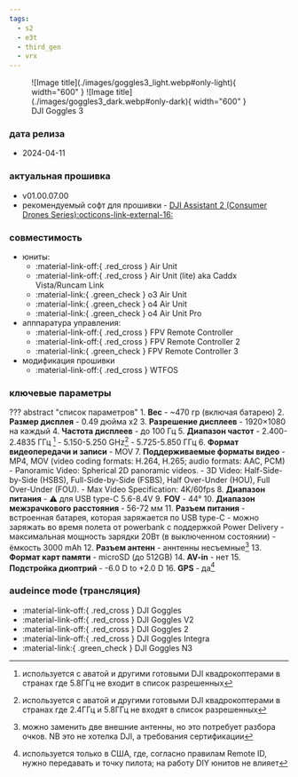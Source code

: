 ```yaml
---
tags:
  - s2
  - e3t
  - third_gen
  - vrx
---
```


<figure markdown="span">
  ![Image title](./images/goggles3_light.webp#only-light){ width="600" }
  ![Image title](./images/goggles3_dark.webp#only-dark){ width="600" }
  <figcaption>DJI Goggles 3</figcaption>
</figure>

### дата релиза
- 2024-04-11

### актуальная прошивка
- v01.00.07.00
- рекомендуемый софт для прошивки - <a href="https://www.dji.com/downloads/softwares/dji-assistant-2-consumer-drones-series" target="_blank">DJI Assistant 2 (Consumer Drones Series):octicons-link-external-16:</a>

### совместимость
* юниты:
    * :material-link-off:{ .red_cross } Air Unit
    * :material-link-off:{ .red_cross } Air Unit (lite) aka Caddx Vista/Runcam Link
    * :material-link:{ .green_check } o3 Air Unit
    * :material-link:{ .green_check } o4 Air Unit
    * :material-link:{ .green_check } o4 Air Unit Pro
* апппаратура управления:
    * :material-link-off:{ .red_cross } FPV Remote Controller 
    * :material-link-off:{ .red_cross } FPV Remote Controller 2
    * :material-link:{ .green_check } FPV Remote Controller 3
* модификация прошивки
    * :material-link-off:{ .red_cross } WTFOS

### ключевые параметры
??? abstract "список параметров"
    1. **Вес**
        - ~470 гр (включая батарею)
    2. **Размер дисплея**
        - 0.49 дюйма x2
    3. **Разрешение дисплеев**
        - 1920×1080 на каждый
    4. **Частота дисплеев**
        - до 100 Гц
    5. **Диапазон частот**
        - 2.400-2.4835 ГГц [^1]
        - 5.150-5.250 GHz[^2]
        - 5.725-5.850 ГГц 
    6. **Формат видеопередачи и записи**
        - MOV
    7. **Поддерживаемые форматы видео**
        - MP4, MOV (video coding formats: H.264, H.265; audio formats: AAC, PCM)
        - Panoramic Video: Spherical 2D panoramic videos.
        - 3D Video: Half-Side-by-Side (HSBS), Full-Side-by-Side (FSBS), Half Over-Under (HOU), Full Over-Under (FOU).
        - Max Video Specification: 4K/60fps
    8. **Диапазон питания**
        - :warning: для USB type-C 5.6-8.4V
    9. **FOV**
        - 44°
    10. **Диапазон межзрачкового расстояния**
        - 56-72 мм
    11. **Разъем питания**
        - встроенная батарея, которая заряжается по USB type-C
        - можно заряжать во время полета от powerbank с поддержкой Power Delivery
        - максимальная мощность зарядки 20Вт (в выключенном состоянии)
        - ёмкость 3000 mAh
    12. **Разъем антенн**
        - аннтенны несъемные[^3]
    13. **Формат карт памяти** 
        - microSD (до 512GB)
    14. **AV-in**
        - нет 
    15. **Подстройка диоптрий**
        - -6.0 D to +2.0 D
    16. **GPS**
        - да[^4]
        
### audeince mode (трансляция)
* :material-link-off:{ .red_cross }  DJI Goggles
* :material-link-off:{ .red_cross }  DJI Goggles V2
* :material-link-off:{ .red_cross }  DJI Goggles 2
* :material-link-off:{ .red_cross }  DJI Goggles Integra
* :material-link:{ .green_check }  DJI Goggles N3

[^1]: используется с аватой и другими готовыми DJI квадрокоптерами в странах где 5.8ГГц не входит в список разрешенных
[^2]: используется с аватой и другими готовыми DJI квадрокоптерами в странах где 2.4ГГц и 5.8ГГц не входят в список разрешенных
[^3]: можно заменить две внешние антенны, но это потребует разбора очков. NB это не хотелка DJI, а требования сертификации 
[^4]: используется только в США, где, согласно правилам Remote ID, нужно передавать и точку пилота; на работу DIY юнитов не влияет
